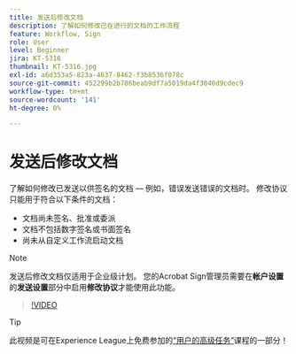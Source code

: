 ```yaml
---
title: 发送后修改文档
description: 了解如何修改已在进行的文档的工作流程
feature: Workflow, Sign
role: User
level: Beginner
jira: KT-5316
thumbnail: KT-5316.jpg
exl-id: a6d353a5-823a-4637-8462-f3b8536f078c
source-git-commit: 452299b2b786beab9df7a5019da4f3840d9cdec9
workflow-type: tm+mt
source-wordcount: '141'
ht-degree: 0%

---
```


# 发送后修改文档

了解如何修改已发送以供签名的文档 — 例如，错误发送错误的文档时。 修改协议只能用于符合以下条件的文档：

* 文档尚未签名、批准或委派
* 文档不包括数字签名或书面签名
* 尚未从自定义工作流启动文档


>[!NOTE]
>
>发送后修改文档仅适用于企业级计划。 您的Acrobat Sign管理员需要在&#x200B;**帐户设置**&#x200B;的&#x200B;**发送设置**&#x200B;部分中启用&#x200B;**修改协议**&#x200B;才能使用此功能。

>[!VIDEO](https://video.tv.adobe.com/v/342299?quality=12&learn=on&hidetitle=true)

>[!TIP]
>
>此视频是可在Experience League上免费参加的[“用户的高级任务”](https://experienceleague.adobe.com/?recommended=Sign-U-1-2020.3)课程的一部分！
